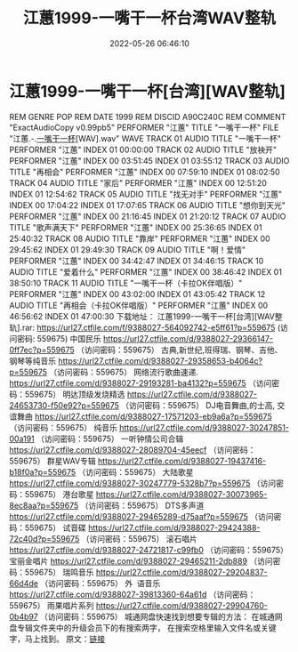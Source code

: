 ﻿---
title: 江蕙1999-一嘴干一杯台湾WAV整轨
date: 2022-05-26 06:46:10
categories: WAV车载音乐、镜像
tags: 华语中文
---
# 江蕙1999-一嘴干一杯[台湾][WAV整轨]

REM GENRE POP
REM DATE 1999
REM DISCID
A90C240C
REM COMMENT "ExactAudioCopy
v0.99pb5"
PERFORMER "江蕙"
TITLE "一嘴干一杯"
FILE
"江蕙.-.[一嘴干一杯](1999)[WAV].wav" WAVE
TRACK 01
AUDIO
TITLE "一嘴干一杯"
PERFORMER "江蕙"
INDEX 01 00:00:00
TRACK 02
AUDIO
TITLE "放袂开"
PERFORMER "江蕙"
INDEX 00 03:51:45
INDEX 01 03:55:12
TRACK 03
AUDIO
TITLE "再相会"
PERFORMER "江蕙"
INDEX 00 07:59:10
INDEX 01 08:02:50
TRACK 04
AUDIO
TITLE "家后"
PERFORMER "江蕙"
INDEX 00 12:51:20
INDEX 01 12:54:62
TRACK 05
AUDIO
TITLE "找无对手"
PERFORMER "江蕙"
INDEX 00 17:04:22
INDEX 01 17:07:65
TRACK 06
AUDIO
TITLE "想你到天光"
PERFORMER "江蕙"
INDEX 00 21:16:45
INDEX 01 21:20:12
TRACK 07
AUDIO
TITLE "歌声满天下"
PERFORMER "江蕙"
INDEX 00 25:36:65
INDEX 01 25:40:32
TRACK 08
AUDIO
TITLE "靠岸"
PERFORMER "江蕙"
INDEX 00 29:45:62
INDEX 01 29:49:30
TRACK 09
AUDIO
TITLE "啊！爱情"
PERFORMER "江蕙"
INDEX 00 34:42:47
INDEX 01 34:46:15
TRACK 10
AUDIO
TITLE "爱着什么"
PERFORMER "江蕙"
INDEX 00 38:46:42
INDEX 01 38:50:10
TRACK 11
AUDIO
TITLE "一嘴干一杯（卡拉OK伴唱版）"
PERFORMER "江蕙"
INDEX 00 43:02:00
INDEX 01 43:05:42
TRACK 12
AUDIO
TITLE "再相会（卡拉OK伴唱版）"
PERFORMER "江蕙"
INDEX 00 46:56:62
INDEX 01 47:00:30
下载地址：
江蕙1999-一嘴干一杯[台湾][WAV整轨].rar: https://url27.ctfile.com/f/9388027-564092742-e5ff61?p=559675
(访问密码: 559675)
中国民乐
https://url27.ctfile.com/d/9388027-29366147-0ff7ec?p=559675
（访问密码：559675）
古典,新世纪,班得瑞、钢琴、吉他、钢琴等纯音乐
https://url27.ctfile.com/d/9388027-29358653-b4064c?p=559675
（访问密码：559675）
网络流行歌曲速递.
https://url27.ctfile.com/d/9388027-29193281-ba4132?p=559675
（访问密码：559675）
明达顶级发烧精选
https://url27.ctfile.com/d/9388027-24653730-f50e92?p=559675
（访问密码：559675）
DJ电音舞曲,的士高, 交谊舞曲
https://url27.ctfile.com/d/9388027-17571203-eb9a6a?p=559675
（访问密码：559675）
纯音乐
https://url27.ctfile.com/d/9388027-30247851-00a191
（访问密码：559675）
一听钟情公司合辑
https://url27.ctfile.com/d/9388027-28089704-45eecf
（访问密码：559675）
群星WAV专辑
https://url27.ctfile.com/d/9388027-19437416-b18f0a?p=559675
（访问密码：559675）
大陆歌星
https://url27.ctfile.com/d/9388027-30247779-5328b7?p=559675
（访问密码：559675）
港台歌星
https://url27.ctfile.com/d/9388027-30073965-8ec8aa?p=559675
（访问密码：559675）
DTS多声道
https://url27.ctfile.com/d/9388027-29465289-d75aaf?p=559675
（访问密码：559675）
试音碟
https://url27.ctfile.com/d/9388027-29424388-72c40d?p=559675
（访问密码：559675）
滚石唱片
https://url27.ctfile.com/d/9388027-24721817-c99fb0
（访问密码：559675）
宝丽金唱片
https://url27.ctfile.com/d/9388027-29465211-2db889
（访问密码：559675）
瑞鸣音乐
https://url27.ctfile.com/d/9388027-29204837-66d4de
（访问密码：559675）
外  语音乐
https://url27.ctfile.com/d/9388027-39813360-64a61d
（访问密码：559675）
雨果唱片系列
https://url27.ctfile.com/d/9388027-29904760-0b4b97
（访问密码：559675）
城通网盘快速找到想要专辑的方法：
在城通网盘专辑文件夹中的升级会员下的有搜索两字，
在搜索空格里输入文件名或关键字，马上找到。
原文：[链接](https://blog.sina.com.cn/s/blog_1647c7e7601030xfm.html)